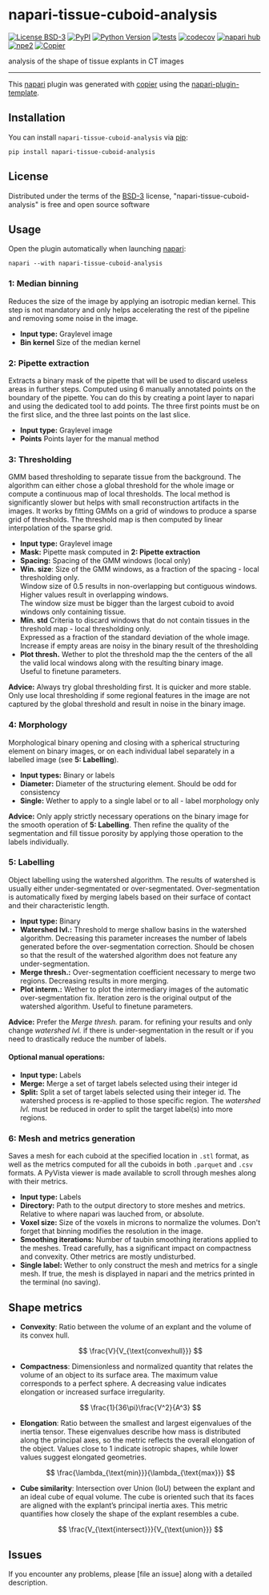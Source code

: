 # napari-tissue-cuboid-analysis

[![License BSD-3](https://img.shields.io/pypi/l/napari-tissue-cuboid-analysis.svg?color=green)](https://github.com/EPFL-Center-for-Imaging/napari-tissue-cuboid-analysis/raw/main/LICENSE)
[![PyPI](https://img.shields.io/pypi/v/napari-tissue-cuboid-analysis.svg?color=green)](https://pypi.org/project/napari-tissue-cuboid-analysis)
[![Python Version](https://img.shields.io/pypi/pyversions/napari-tissue-cuboid-analysis.svg?color=green)](https://python.org)
[![tests](https://github.com/EPFL-Center-for-Imaging/napari-tissue-cuboid-analysis/workflows/tests/badge.svg)](https://github.com/EPFL-Center-for-Imaging/napari-tissue-cuboid-analysis/actions)
[![codecov](https://codecov.io/gh/EPFL-Center-for-Imaging/napari-tissue-cuboid-analysis/branch/main/graph/badge.svg)](https://codecov.io/gh/EPFL-Center-for-Imaging/napari-tissue-cuboid-analysis)
[![napari hub](https://img.shields.io/endpoint?url=https://api.napari-hub.org/shields/napari-tissue-cuboid-analysis)](https://napari-hub.org/plugins/napari-tissue-cuboid-analysis)
[![npe2](https://img.shields.io/badge/plugin-npe2-blue?link=https://napari.org/stable/plugins/index.html)](https://napari.org/stable/plugins/index.html)
[![Copier](https://img.shields.io/endpoint?url=https://raw.githubusercontent.com/copier-org/copier/master/img/badge/badge-grayscale-inverted-border-purple.json)](https://github.com/copier-org/copier)

analysis of the shape of tissue explants in CT images

----------------------------------

This [napari] plugin was generated with [copier] using the [napari-plugin-template].

<!--
Don't miss the full getting started guide to set up your new package:
https://github.com/napari/napari-plugin-template#getting-started

and review the napari docs for plugin developers:
https://napari.org/stable/plugins/index.html
-->

## Installation

You can install `napari-tissue-cuboid-analysis` via [pip]:

    pip install napari-tissue-cuboid-analysis

## License

Distributed under the terms of the [BSD-3] license,
"napari-tissue-cuboid-analysis" is free and open source software

## Usage
Open the plugin automatically when launching [napari]:

    napari --with napari-tissue-cuboid-analysis

### 1: Median binning
Reduces the size of the image by applying an isotropic median kernel. This step is not mandatory and only helps accelerating the rest of the pipeline and removing some noise in the image.

- **Input type:**     Graylevel image
- **Bin kernel**      Size of the median kernel

### 2: Pipette extraction
Extracts a binary mask of the pipette that will be used to discard useless areas in further steps. Computed using 6 manually annotated points on the boundary of the pipette. You can do this by creating a point layer to napari and using the dedicated tool to add points. The three first points must be on the first slice, and the three last points on the last slice.

- **Input type:**     Graylevel image
- **Points**          Points layer for the manual method

### 3: Thresholding
GMM based thresholding to separate tissue from the background. The algorithm can either chose a global threshold for the whole image or compute a continuous map of local thresholds. The local method is significantly slower but helps with small reconstruction artifacts in the images. It works by fitting GMMs on a grid of windows to produce a sparse grid of thresholds. The threshold map is then computed by linear interpolation of the sparse grid.

- **Input type:**    Graylevel image
- **Mask:**          Pipette mask computed in **2: Pipette extraction**
- **Spacing:**       Spacing of the GMM windows (local only)
- **Win. size**:     Size of the GMM windows, as a fraction of the spacing - local thresholding only.\
                     Window size of 0.5 results in non-overlapping but contiguous windows.\
                     Higher values result in overlapping windows.\
                     The window size must be bigger than the largest cuboid to avoid windows only containing tissue.
- **Min. std**       Criteria to discard windows that do not contain tissues in the threshold map - local thresholding only.\
                     Expressed as a fraction of the standard deviation of the whole image.\
                     Increase if empty areas are noisy in the binary result of the thresholding
- **Plot thresh.**   Wether to plot the threshold map the the centers of the all the valid local windows along with the resulting binary image.\
                     Useful to finetune parameters.

**Advice:** Always try global thresholding first. It is quicker and more stable. Only use local thresholding if some regional features in the image are not captured by the global threshold and result in noise in the binary image.

### 4: Morphology
Morphological binary opening and closing with a spherical structuring element on binary images, or on each individual label separately in a labelled image (see **5: Labelling**).

- **Input types:**   Binary or labels
- **Diameter:**      Diameter of the structuring element. Should be odd for consistency
- **Single:**        Wether to apply to a single label or to all - label morphology only

**Advice:** Only apply strictly necessary operations on the binary image for the smooth operation of **5: Labelling**. Then refine the quality of the segmentation and fill tissue porosity by applying those operation to the labels individually.

### 5: Labelling
Object labelling using the watershed algorithm. The results of watershed is usually either under-segmentated or over-segmentated. Over-segmentation is automatically fixed by merging labels based on their surface of contact and their characteristic length.

- **Input type:** Binary
- **Watershed lvl.:** Threshold to merge shallow basins in the watershed algorithm. Decreasing this parameter increases the number of labels generated before the over-segmentation correction. Should be chosen so that the result of the watershed algorithm does not feature any under-segmentation.
- **Merge thresh.:** Over-segmentation coefficient necessary to merge two regions. Decreasing results in more merging.
- **Plot interm.:** Wether to plot the intermediary images of the automatic over-segmentation fix. Iteration zero is the original output of the watershed algorithm. Useful to finetune parameters.

**Advice:** Prefer the *Merge thresh.* param. for refining your results and only change *watershed lvl.* if there is under-segmentation in the result or if you need to drastically reduce the number of labels.

#### Optional manual operations:
- **Input type:** Labels
- **Merge:** Merge a set of target labels selected using their integer id
- **Split:** Split a set of target labels selected using their integer id. The watershed process is re-applied to those specific region. The *watershed lvl.* must be reduced in order to split the target label(s) into more regions.


### 6: Mesh and metrics generation
Saves a mesh for each cuboid at the specified location in `.stl` format, as well as the metrics computed for all the cuboids in both `.parquet` and `.csv` formats. A PyVista viewer is made available to scroll through meshes along with their metrics.

- **Input type:** Labels
- **Directory:** Path to the output directory to store meshes and metrics. Relative to where napari was lauched from, or absolute.
- **Voxel size:** Size of the voxels in microns to normalize the volumes. Don't forget that binning modifies the resolution in the image.
- **Smoothing iterations:** Number of taubin smoothing iterations applied to the meshes. Tread carefully, has a significant impact on compactness and convexity. Other metrics are mostly undisturbed.
- **Single label:** Wether to only construct the mesh and metrics for a single mesh. If true, the mesh is displayed in napari and the metrics printed in the terminal (no saving).



## Shape metrics
- **Convexity**:
  Ratio between the volume of an explant and the volume of its convex hull.

  $$
  \frac{V}{V_{\text{convexhull}}}
  $$

- **Compactness**:
  Dimensionless and normalized quantity that relates the volume of an object to its surface area. The maximum value corresponds to a perfect sphere. A decreasing value indicates elongation or increased surface irregularity.

  $$
  \frac{1}{36\pi}\frac{V^2}{A^3}
  $$

- **Elongation**:
  Ratio between the smallest and largest eigenvalues of the inertia tensor. These eigenvalues describe how mass is distributed along the principal axes, so the metric reflects the overall elongation of the object. Values close to 1 indicate isotropic shapes, while lower values suggest elongated geometries.

  $$
  \frac{\lambda_{\text{min}}}{\lambda_{\text{max}}}
  $$

- **Cube similarity**:
  Intersection over Union (IoU) between the explant and an ideal cube of equal volume. The cube is oriented such that its faces are aligned with the explant’s principal inertia axes. This metric quantifies how closely the shape of the explant resembles a cube.

  $$
  \frac{V_{\text{intersect}}}{V_{\text{union}}}
  $$









## Issues

If you encounter any problems, please [file an issue] along with a detailed description.

[napari]: https://github.com/napari/napari
[copier]: https://copier.readthedocs.io/en/stable/
[@napari]: https://github.com/napari
[MIT]: http://opensource.org/licenses/MIT
[BSD-3]: http://opensource.org/licenses/BSD-3-Clause
[GNU GPL v3.0]: http://www.gnu.org/licenses/gpl-3.0.txt
[GNU LGPL v3.0]: http://www.gnu.org/licenses/lgpl-3.0.txt
[Apache Software License 2.0]: http://www.apache.org/licenses/LICENSE-2.0
[Mozilla Public License 2.0]: https://www.mozilla.org/media/MPL/2.0/index.txt
[napari-plugin-template]: https://github.com/napari/napari-plugin-template

[napari]: https://github.com/napari/napari
[tox]: https://tox.readthedocs.io/en/latest/
[pip]: https://pypi.org/project/pip/
[PyPI]: https://pypi.org/
